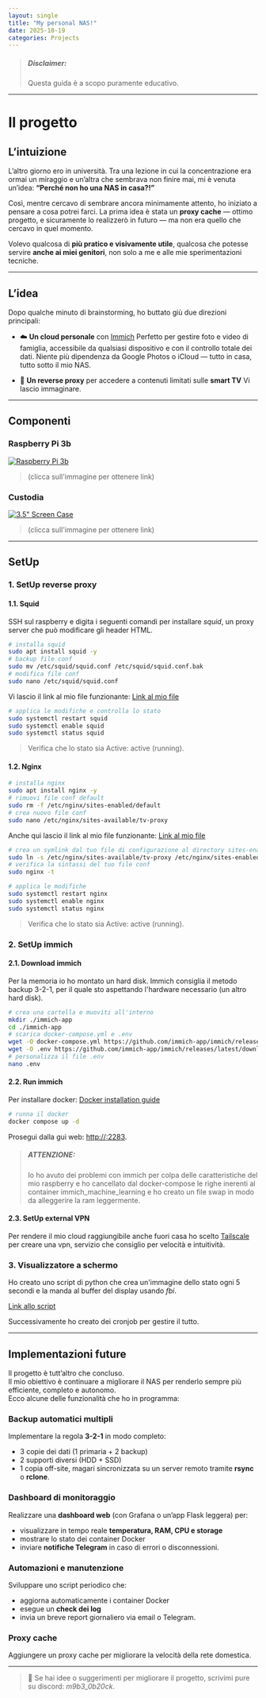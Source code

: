 ```yaml
---
layout: single
title: "My personal NAS!"
date: 2025-10-19
categories: Projects
---
```

> ##### Disclaimer:
> Questa guida è a scopo puramente educativo.
---
# Il progetto

## L’intuizione

L’altro giorno ero in università. Tra una lezione in cui la concentrazione era ormai un miraggio e un’altra che sembrava non finire mai, mi è venuta un’idea:
**“Perché non ho una NAS in casa?!”**

Così, mentre cercavo di sembrare ancora minimamente attento, ho iniziato a pensare a cosa potrei farci. La prima idea è stata un **proxy cache** — ottimo progetto, e sicuramente lo realizzerò in futuro — ma non era quello che cercavo in quel momento.

Volevo qualcosa di **più pratico e visivamente utile**, qualcosa che potesse servire **anche ai miei genitori**, non solo a me e alle mie sperimentazioni tecniche.

---

## L’idea

Dopo qualche minuto di brainstorming, ho buttato giù due direzioni principali:

* ☁️ **Un cloud personale** con [Immich](https://immich.app)
  Perfetto per gestire foto e video di famiglia, accessibile da qualsiasi dispositivo e con il controllo totale dei dati.
  Niente più dipendenza da Google Photos o iCloud — tutto in casa, tutto sotto il mio NAS.

* 🔁 **Un reverse proxy** per accedere a contenuti limitati sulle **smart TV**
  Vi lascio immaginare.

---

## Componenti 

### Raspberry Pi 3b
[![Raspberry Pi 3b](https://m.media-amazon.com/images/I/91zSu44+34L.jpg)](https://www.amazon.it/Raspberry-PI-Model-Scheda-madre/dp/B01CD5VC92)
>(clicca sull'immagine per ottenere link)
### Custodia
[![3.5" Screen Case](https://m.media-amazon.com/images/I/61VWMWUQ-pL._AC_UF1000,1000_QL80_.jpg)](https://www.amazon.it/-/en/Raspberry-Supports-Raspbian-RetroPie-Multi-System/dp/B07NTH1JWH)
>(clicca sull'immagine per ottenere link)

---

## SetUp

### 1. SetUp reverse proxy 

#### 1.1. Squid
SSH sul raspberry e digita i seguenti comandi per installare *squid*, un proxy server che può modificare gli header HTML.
```bash
# installa squid
sudo apt install squid -y
# backup file conf
sudo mv /etc/squid/squid.conf /etc/squid/squid.conf.bak
# modifica file conf
sudo nano /etc/squid/squid.conf
```

Vi lascio il link al mio file funzionante:
[Link al mio file](https://github.com/Chris1sFlaggin/NAS/blob/main/squid.conf)

```bash
# applica le modifiche e controlla lo stato
sudo systemctl restart squid
sudo systemctl enable squid
sudo systemctl status squid
```
>Verifica che lo stato sia Active: active (running).

#### 1.2. Nginx
```bash
# installa nginx
sudo apt install nginx -y
# rimuovi file conf default
sudo rm -f /etc/nginx/sites-enabled/default
# crea nuovo file conf
sudo nano /etc/nginx/sites-available/tv-proxy
```

Anche qui lascio il link al mio file funzionante:
[Link al mio file](https://github.com/Chris1sFlaggin/NAS/blob/main/tv-proxy)

```bash
# crea un symlink dal tuo file di configurazione al directory sites-enabled.
sudo ln -s /etc/nginx/sites-available/tv-proxy /etc/nginx/sites-enabled/
# verifica la sintassi del tuo file conf
sudo nginx -t
```

```bash
# applica le modifiche
sudo systemctl restart nginx
sudo systemctl enable nginx
sudo systemctl status nginx
```
>Verifica che lo stato sia Active: active (running).

### 2. SetUp immich 

#### 2.1. Download immich 
Per la memoria io ho montato un hard disk.
Immich consiglia il metodo backup 3-2-1, per il quale sto aspettando l'hardware necessario (un altro hard disk).
```bash
# crea una cartella e muoviti all'interno
mkdir ./immich-app
cd ./immich-app
# scarica docker-compose.yml e .env
wget -O docker-compose.yml https://github.com/immich-app/immich/releases/latest/download/docker-compose.yml
wget -O .env https://github.com/immich-app/immich/releases/latest/download/example.env
# personalizza il file .env
nano .env
```

#### 2.2. Run immich 
Per installare docker: [Docker installation guide](https://docs.docker.com/engine/install/ubuntu/)
```bash
# runna il docker
docker compose up -d
```
Prosegui dalla gui web: [http://<IP>:2283](http://IP:2283).

> ##### ATTENZIONE:
> Io ho avuto dei problemi con immich per colpa delle caratteristiche del mio raspberry e ho cancellato dal docker-compose le righe inerenti al container immich_machine_learning e ho creato un file swap in modo da alleggerire la ram leggermente.

#### 2.3. SetUp external VPN
Per rendere il mio cloud raggiungibile anche fuori casa ho scelto [Tailscale](tailscale.com) per creare una vpn, servizio che consiglio per velocità e intuitività.

### 3. Visualizzatore a schermo

Ho creato uno script di python che crea un'immagine dello stato ogni 5 secondi e la manda al buffer del display usando *fbi*.

[Link allo script](https://github.com/Chris1sFlaggin/NAS/blob/main/script.py)

Successivamente ho creato dei cronjob per gestire il tutto.

---

## Implementazioni future

Il progetto è tutt’altro che concluso.  
Il mio obiettivo è continuare a migliorare il NAS per renderlo sempre più efficiente, completo e autonomo.  
Ecco alcune delle funzionalità che ho in programma:

### Backup automatici multipli
Implementare la regola **3-2-1** in modo completo:
- 3 copie dei dati (1 primaria + 2 backup)  
- 2 supporti diversi (HDD + SSD)  
- 1 copia off-site, magari sincronizzata su un server remoto tramite **rsync** o **rclone**.

### Dashboard di monitoraggio
Realizzare una **dashboard web** (con Grafana o un’app Flask leggera) per:
- visualizzare in tempo reale **temperatura, RAM, CPU e storage**
- mostrare lo stato dei container Docker
- inviare **notifiche Telegram** in caso di errori o disconnessioni.

### Automazioni e manutenzione
Sviluppare uno script periodico che:
- aggiorna automaticamente i container Docker  
- esegue un **check dei log**  
- invia un breve report giornaliero via email o Telegram.

### Proxy cache
Aggiungere un proxy cache per migliorare la velocità della rete domestica.

---

> 💭 Se hai idee o suggerimenti per migliorare il progetto, scrivimi pure su discord: _m9b3_0b20ck_.
